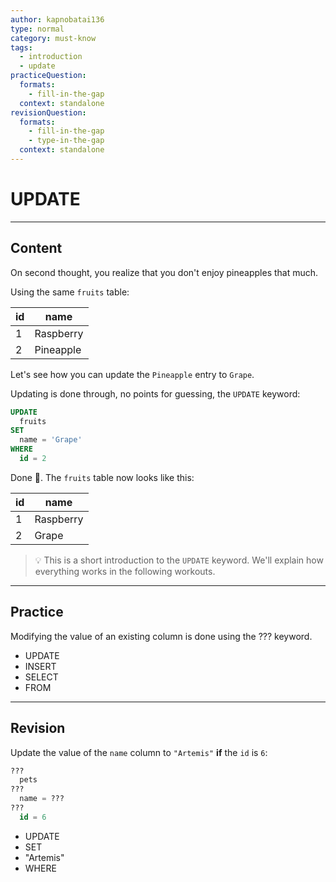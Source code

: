 ```yaml
---
author: kapnobatai136
type: normal
category: must-know
tags:
  - introduction
  - update
practiceQuestion:
  formats:
    - fill-in-the-gap
  context: standalone
revisionQuestion:
  formats:
    - fill-in-the-gap
    - type-in-the-gap
  context: standalone
---
```


# UPDATE


---

## Content

On second thought, you realize that you don't enjoy pineapples that much.

Using the same `fruits` table:

| id | name      |
| -- | --------- |
| 1  | Raspberry |
| 2  | Pineapple |

Let's see how you can update the `Pineapple` entry to `Grape`.

Updating is done through, no points for guessing, the `UPDATE` keyword:

```sql
UPDATE 
  fruits
SET 
  name = 'Grape'
WHERE 
  id = 2
```

Done 🎉. The `fruits` table now looks like this:

| id | name      |
| -- | --------- |
| 1  | Raspberry |
| 2  | Grape     |

> 💡 This is a short introduction to the `UPDATE` keyword. We'll explain how everything works in the following workouts.


---

## Practice

Modifying the value of an existing column is done using the ??? keyword.

- UPDATE
- INSERT
- SELECT
- FROM


---

## Revision

Update the value of the `name` column to `"Artemis"` **if** the `id` is `6`:

```sql
??? 
  pets
??? 
  name = ???
??? 
  id = 6
```

- UPDATE
- SET
- "Artemis"
- WHERE
